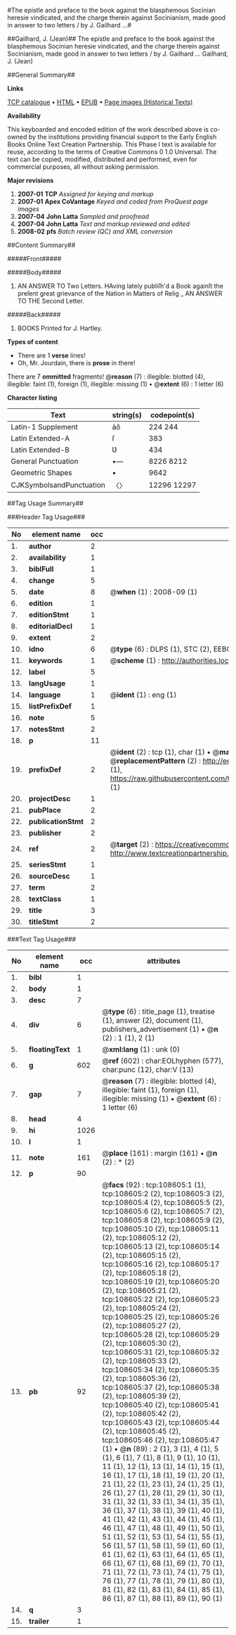 #The epistle and preface to the book against the blasphemous Socinian heresie vindicated, and the charge therein against Socinianism, made good in answer to two letters / by J. Gailhard ...#

##Gailhard, J. (Jean)##
The epistle and preface to the book against the blasphemous Socinian heresie vindicated, and the charge therein against Socinianism, made good in answer to two letters / by J. Gailhard ...
Gailhard, J. (Jean)

##General Summary##

**Links**

[TCP catalogue](http://www.ota.ox.ac.uk/tcp/)  • 
[HTML](http://tei.it.ox.ac.uk/tcp/Texts-HTML/free/A41/A41509.html)  • 
[EPUB](http://tei.it.ox.ac.uk/tcp/Texts-EPUB/free/A41/A41509.epub) • 
[Page images (Historical Texts)](https://data.historicaltexts.jisc.ac.uk/view?pubId=eebo-19319966e&pageId=eebo-19319966e-108605-1)

**Availability**

This keyboarded and encoded edition of the
	       work described above is co-owned by the institutions
	       providing financial support to the Early English Books
	       Online Text Creation Partnership. This Phase I text is
	       available for reuse, according to the terms of Creative
	       Commons 0 1.0 Universal. The text can be copied,
	       modified, distributed and performed, even for
	       commercial purposes, all without asking permission.

**Major revisions**

1. __2007-01__ __TCP__ *Assigned for keying and markup*
1. __2007-01__ __Apex CoVantage__ *Keyed and coded from ProQuest page images*
1. __2007-04__ __John Latta__ *Sampled and proofread*
1. __2007-04__ __John Latta__ *Text and markup reviewed and edited*
1. __2008-02__ __pfs__ *Batch review (QC) and XML conversion*

##Content Summary##

#####Front#####

#####Body#####

1. AN ANSWER TO Two Letters.
HAving lately publiſh'd a Book againſt the preſent great grievance of the Nation in Matters of Relig
    _ AN ANSWER TO THE Second Letter.

#####Back#####

1. BOOKS Printed for J. Hartley.

**Types of content**

  * There are 1 **verse** lines!
  * Oh, Mr. Jourdain, there is **prose** in there!

There are 7 **ommitted** fragments! 
 @__reason__ (7) : illegible: blotted (4), illegible: faint (1), foreign (1), illegible: missing (1)  •  @__extent__ (6) : 1 letter (6)

**Character listing**


|Text|string(s)|codepoint(s)|
|---|---|---|
|Latin-1 Supplement|àô|224 244|
|Latin Extended-A|ſ|383|
|Latin Extended-B|Ʋ|434|
|General Punctuation|•—|8226 8212|
|Geometric Shapes|▪|9642|
|CJKSymbolsandPunctuation|〈〉|12296 12297|

##Tag Usage Summary##

###Header Tag Usage###

|No|element name|occ|attributes|
|---|---|---|---|
|1.|__author__|2||
|2.|__availability__|1||
|3.|__biblFull__|1||
|4.|__change__|5||
|5.|__date__|8| @__when__ (1) : 2008-09 (1)|
|6.|__edition__|1||
|7.|__editionStmt__|1||
|8.|__editorialDecl__|1||
|9.|__extent__|2||
|10.|__idno__|6| @__type__ (6) : DLPS (1), STC (2), EEBO-CITATION (1), OCLC (1), VID (1)|
|11.|__keywords__|1| @__scheme__ (1) : http://authorities.loc.gov/ (1)|
|12.|__label__|5||
|13.|__langUsage__|1||
|14.|__language__|1| @__ident__ (1) : eng (1)|
|15.|__listPrefixDef__|1||
|16.|__note__|5||
|17.|__notesStmt__|2||
|18.|__p__|11||
|19.|__prefixDef__|2| @__ident__ (2) : tcp (1), char (1)  •  @__matchPattern__ (2) : ([0-9\-]+):([0-9IVX]+) (1), (.+) (1)  •  @__replacementPattern__ (2) : http://eebo.chadwyck.com/downloadtiff?vid=$1&page=$2 (1), https://raw.githubusercontent.com/textcreationpartnership/Texts/master/tcpchars.xml#$1 (1)|
|20.|__projectDesc__|1||
|21.|__pubPlace__|2||
|22.|__publicationStmt__|2||
|23.|__publisher__|2||
|24.|__ref__|2| @__target__ (2) : https://creativecommons.org/publicdomain/zero/1.0/ (1), http://www.textcreationpartnership.org/docs/. (1)|
|25.|__seriesStmt__|1||
|26.|__sourceDesc__|1||
|27.|__term__|2||
|28.|__textClass__|1||
|29.|__title__|3||
|30.|__titleStmt__|2||


###Text Tag Usage###

|No|element name|occ|attributes|
|---|---|---|---|
|1.|__bibl__|1||
|2.|__body__|1||
|3.|__desc__|7||
|4.|__div__|6| @__type__ (6) : title_page (1), treatise (1), answer (2), document (1), publishers_advertisement (1)  •  @__n__ (2) : 1 (1), 2 (1)|
|5.|__floatingText__|1| @__xml:lang__ (1) : unk (0)|
|6.|__g__|602| @__ref__ (602) : char:EOLhyphen (577), char:punc (12), char:V (13)|
|7.|__gap__|7| @__reason__ (7) : illegible: blotted (4), illegible: faint (1), foreign (1), illegible: missing (1)  •  @__extent__ (6) : 1 letter (6)|
|8.|__head__|4||
|9.|__hi__|1026||
|10.|__l__|1||
|11.|__note__|161| @__place__ (161) : margin (161)  •  @__n__ (2) : * (2)|
|12.|__p__|90||
|13.|__pb__|92| @__facs__ (92) : tcp:108605:1 (1), tcp:108605:2 (2), tcp:108605:3 (2), tcp:108605:4 (2), tcp:108605:5 (2), tcp:108605:6 (2), tcp:108605:7 (2), tcp:108605:8 (2), tcp:108605:9 (2), tcp:108605:10 (2), tcp:108605:11 (2), tcp:108605:12 (2), tcp:108605:13 (2), tcp:108605:14 (2), tcp:108605:15 (2), tcp:108605:16 (2), tcp:108605:17 (2), tcp:108605:18 (2), tcp:108605:19 (2), tcp:108605:20 (2), tcp:108605:21 (2), tcp:108605:22 (2), tcp:108605:23 (2), tcp:108605:24 (2), tcp:108605:25 (2), tcp:108605:26 (2), tcp:108605:27 (2), tcp:108605:28 (2), tcp:108605:29 (2), tcp:108605:30 (2), tcp:108605:31 (2), tcp:108605:32 (2), tcp:108605:33 (2), tcp:108605:34 (2), tcp:108605:35 (2), tcp:108605:36 (2), tcp:108605:37 (2), tcp:108605:38 (2), tcp:108605:39 (2), tcp:108605:40 (2), tcp:108605:41 (2), tcp:108605:42 (2), tcp:108605:43 (2), tcp:108605:44 (2), tcp:108605:45 (2), tcp:108605:46 (2), tcp:108605:47 (1)  •  @__n__ (89) : 2 (1), 3 (1), 4 (1), 5 (1), 6 (1), 7 (1), 8 (1), 9 (1), 10 (1), 11 (1), 12 (1), 13 (1), 14 (1), 15 (1), 16 (1), 17 (1), 18 (1), 19 (1), 20 (1), 21 (1), 22 (1), 23 (1), 24 (1), 25 (1), 26 (1), 27 (1), 28 (1), 29 (1), 30 (1), 31 (1), 32 (1), 33 (1), 34 (1), 35 (1), 36 (1), 37 (1), 38 (1), 39 (1), 40 (1), 41 (1), 42 (1), 43 (1), 44 (1), 45 (1), 46 (1), 47 (1), 48 (1), 49 (1), 50 (1), 51 (1), 52 (1), 53 (1), 54 (1), 55 (1), 56 (1), 57 (1), 58 (1), 59 (1), 60 (1), 61 (1), 62 (1), 63 (1), 64 (1), 65 (1), 66 (1), 67 (1), 68 (1), 69 (1), 70 (1), 71 (1), 72 (1), 73 (1), 74 (1), 75 (1), 76 (1), 77 (1), 78 (1), 79 (1), 80 (1), 81 (1), 82 (1), 83 (1), 84 (1), 85 (1), 86 (1), 87 (1), 88 (1), 89 (1), 90 (1)|
|14.|__q__|3||
|15.|__trailer__|1||

